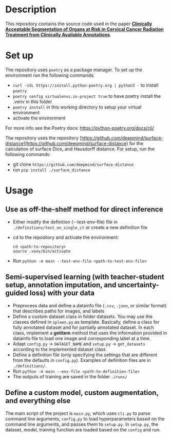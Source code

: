 # Description

This repository contains the source code used in the paper [**Clinically Acceptable Segmentation of Organs at Risk in Cervical Cancer Radiation Treatment from Clinically Available Annotations**](https://arxiv.org/abs/2302.10661).

# Set up

The repository uses `poetry` as a package manager. To set up the environment run the following commands:

- ``curl -sSL https://install.python-poetry.org | python3 -`` to install `poetry`
- ``poetry config virtualenvs.in-project true`` to have poetry install the .venv in this folder
- ``poetry install`` in this working directory to setup your virtual environment
- activate the environment

For more info see the Poetry docs: https://python-poetry.org/docs/cli/

The repository uses the repository [https://github.com/deepmind/surface-distance](https://github.com/deepmind/surface-distance) for the calculation of surface Dice, and Hausdorff distance. For setup, run the following commands:
- git clone `https://github.com/deepmind/surface-distance`
- run `pip install ./surface_distance`

# Usage

## Use as off-the-shelf method for direct inference
- Either modify the definition (--test-env-file) file in `./definitions/test_on_single_ct` or create a new definition file

- cd to the repository and activate the environment:
    ```
    cd <path-to-repository>
    source .venv/bin/activate
    ```
- Run `python -m main --test-env-file <path-to-test-env-file>`

## Semi-supervised learning (with teacher-student setup, annotation imputation, and uncertainty-guided loss) with your data

- Preprocess data and define a datainfo file (`.csv`, `.json`, or similar format) that describes paths for images, and labels
- Define a custom dataset class in folder datasets. You may use the classes defined in `spleen.py` as template. Basically, define a class for fully annotated dataset and for partially annotated dataset. In each class, implement a __getitem__ method that uses the information provided in datainfo file to load one image and corresponding label at a time.
- Adapt `config.py` -> `DATASET_NAME` and `setup.py` -> `get_datasets` according to the implemented dataset class
- Define a definition file (only specifying the settings that are different from the defaults in `config.py`). Examples of definition files are in `./definitions/`.
- Run `python -m main --env-file <path-to-definition-file>`
- The outputs of training are saved in the folder `./runs/`

## Define a custom model, custom augmentation, and everything else

The main script of the project is `main.py`, which uses `cli.py` to parse command line arguments, `config.py` to load hyperparameters based on the command line arguments, and passes them to `setup.py`. In `setup.py`, the dataset, model, training function are loaded based on the `config` and run. 

